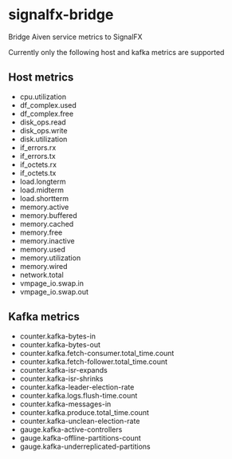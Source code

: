 # signalfx-bridge

Bridge Aiven service metrics to SignalFX

Currently only the following host and kafka metrics are supported

## Host metrics

- cpu.utilization
- df_complex.used
- df_complex.free
- disk_ops.read
- disk_ops.write
- disk.utilization
- if_errors.rx
- if_errors.tx
- if_octets.rx
- if_octets.tx
- load.longterm
- load.midterm
- load.shortterm
- memory.active
- memory.buffered
- memory.cached
- memory.free
- memory.inactive
- memory.used
- memory.utilization
- memory.wired
- network.total
- vmpage_io.swap.in
- vmpage_io.swap.out

## Kafka metrics

- counter.kafka-bytes-in
- counter.kafka-bytes-out
- counter.kafka.fetch-consumer.total_time.count
- counter.kafka.fetch-follower.total_time.count
- counter.kafka-isr-expands
- counter.kafka-isr-shrinks
- counter.kafka-leader-election-rate
- counter.kafka.logs.flush-time.count
- counter.kafka-messages-in
- counter.kafka.produce.total_time.count
- counter.kafka-unclean-election-rate
- gauge.kafka-active-controllers
- gauge.kafka-offline-partitions-count
- gauge.kafka-underreplicated-partitions
